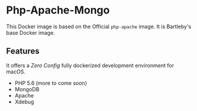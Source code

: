 # Php-Apache-Mongo

This Docker image is based on the Official `php-apache` image.
It is Bartleby's base Docker image.

## Features

It offers a *Zero Config* fully dockerized development environment for macOS.

- PHP 5.6 (more to come soon)
- MongoDB 
- Apache 
- Xdebug

